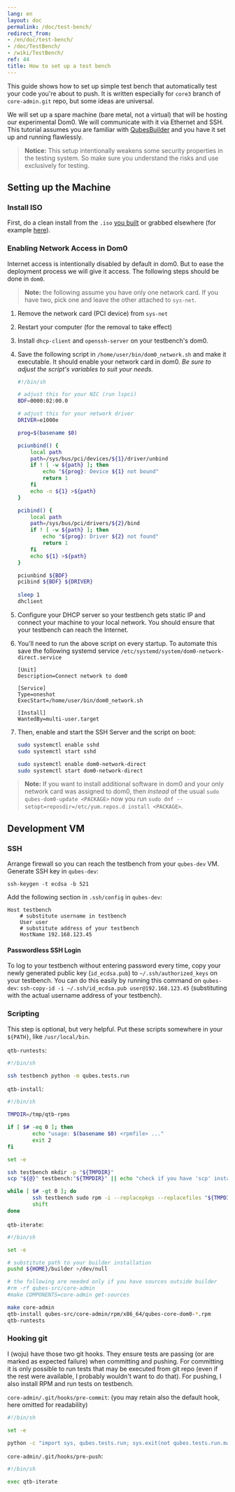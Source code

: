 ```yaml
---
lang: en
layout: doc
permalink: /doc/test-bench/
redirect_from:
- /en/doc/test-bench/
- /doc/TestBench/
- /wiki/TestBench/
ref: 44
title: How to set up a test bench
---
```


This guide shows how to set up simple test bench that automatically test your code you're about to push. It is written especially for `core3` branch of `core-admin.git` repo, but some ideas are universal.

We will set up a spare machine (bare metal, not a virtual) that will be hosting our experimental Dom0. We will communicate with it via Ethernet and SSH. This tutorial assumes you are familiar with [QubesBuilder](/doc/qubes-builder/) and you have it set up and running flawlessly.

> **Notice:**
> This setup intentionally weakens some security properties in the testing system. So make sure you understand the risks and use exclusively for testing.

## Setting up the Machine

### Install ISO
First, do a clean install from the `.iso` [you built](/doc/qubes-iso-building/) or grabbed elsewhere (for example [here](https://forum.qubes-os.org/t/qubesos-4-1-alpha-signed-weekly-builds/3601)).

### Enabling Network Access in Dom0

Internet access is intentionally disabled by default in dom0. But to ease the deployment process we will give it access. The following steps should be done in `dom0`.

> **Note:** the following assume you have only one network card. If you have two, pick one and leave the other attached to `sys-net`.

1. Remove the network card (PCI device) from `sys-net`
2. Restart your computer (for the removal to take effect)
3. Install `dhcp-client` and `openssh-server` on your testbench's dom0.
4. Save the following script in `/home/user/bin/dom0_network.sh` and make it executable. It should enable your network card in dom0. *Be sure to adjust the script's variables to suit your needs.*

   ```bash
   #!/bin/sh

   # adjust this for your NIC (run lspci)
   BDF=0000:02:00.0

   # adjust this for your network driver
   DRIVER=e1000e

   prog=$(basename $0)

   pciunbind() {
       local path
       path=/sys/bus/pci/devices/${1}/driver/unbind
       if ! [ -w ${path} ]; then
           echo "${prog}: Device ${1} not bound"
           return 1
       fi
       echo -n ${1} >${path}
   }

   pcibind() {
       local path
       path=/sys/bus/pci/drivers/${2}/bind
       if ! [ -w ${path} ]; then
           echo "${prog}: Driver ${2} not found"
           return 1
       fi
       echo ${1} >${path}
   }

   pciunbind ${BDF}
   pcibind ${BDF} ${DRIVER}
    
   sleep 1
   dhclient
   ```

5. Configure your DHCP server so your testbench gets static IP and connect your machine to your local network. You should ensure that your testbench can reach the Internet.

6. You'll need to run the above script on every startup. To automate this save the following systemd service `/etc/systemd/system/dom0-network-direct.service`

   ```
   [Unit]
   Description=Connect network to dom0

   [Service]
   Type=oneshot
   ExecStart=/home/user/bin/dom0_network.sh

   [Install]
   WantedBy=multi-user.target
   ```

7. Then, enable and start the SSH Server and the script on boot:

   ```bash
   sudo systemctl enable sshd
   sudo systemctl start sshd
   
   sudo systemctl enable dom0-network-direct
   sudo systemctl start dom0-network-direct
   ```

> **Note:** If you want to install additional software in dom0 and your only network card was assigned to dom0, then _instead_ of the usual `sudo qubes-dom0-update <PACKAGE>` now you run `sudo dnf --setopt=reposdir=/etc/yum.repos.d install <PACKAGE>`.

## Development VM

### SSH

Arrange firewall so you can reach the testbench from your `qubes-dev` VM. Generate SSH key in `qubes-dev`:

~~~
ssh-keygen -t ecdsa -b 521
~~~

Add the following section in `.ssh/config` in `qubes-dev`:

~~~
Host testbench
    # substitute username in testbench
    User user
    # substitute address of your testbench
    HostName 192.168.123.45
~~~

#### Passwordless SSH Login

To log to your testbench without entering password every time, copy your newly generated public key (`id_ecdsa.pub`) to `~/.ssh/authorized_keys` on your testbench. You can do this easily by running this command on `qubes-dev`: `ssh-copy-id -i ~/.ssh/id_ecdsa.pub user@192.168.123.45` (substituting with the actual username address of your testbench).

### Scripting

This step is optional, but very helpful. Put these scripts somewhere in your `${PATH}`, like `/usr/local/bin`.

`qtb-runtests`:

```bash
#!/bin/sh

ssh testbench python -m qubes.tests.run
```

`qtb-install`:

```bash
#!/bin/sh

TMPDIR=/tmp/qtb-rpms

if [ $# -eq 0 ]; then
        echo "usage: $(basename $0) <rpmfile> ..."
        exit 2
fi

set -e

ssh testbench mkdir -p "${TMPDIR}"
scp "${@}" testbench:"${TMPDIR}" || echo "check if you have 'scp' installed on your testbench"

while [ $# -gt 0 ]; do
        ssh testbench sudo rpm -i --replacepkgs --replacefiles "${TMPDIR}/$(basename ${1})"
        shift
done
```

`qtb-iterate`:

```bash
#!/bin/sh

set -e

# substitute path to your builder installation
pushd ${HOME}/builder >/dev/null

# the following are needed only if you have sources outside builder
#rm -rf qubes-src/core-admin
#make COMPONENTS=core-admin get-sources

make core-admin
qtb-install qubes-src/core-admin/rpm/x86_64/qubes-core-dom0-*.rpm
qtb-runtests
```

### Hooking git

I (woju) have those two git hooks. They ensure tests are passing (or are marked as expected failure) when committing and pushing. For committing it is only possible to run tests that may be executed from git repo (even if the rest were available, I probably wouldn't want to do that). For pushing, I also install RPM and run tests on testbench.

`core-admin/.git/hooks/pre-commit`: (you may retain also the default hook, here omitted for readability)

```bash
#!/bin/sh

set -e

python -c "import sys, qubes.tests.run; sys.exit(not qubes.tests.run.main())"
```

`core-admin/.git/hooks/pre-push`:

```bash
#!/bin/sh

exec qtb-iterate
```
